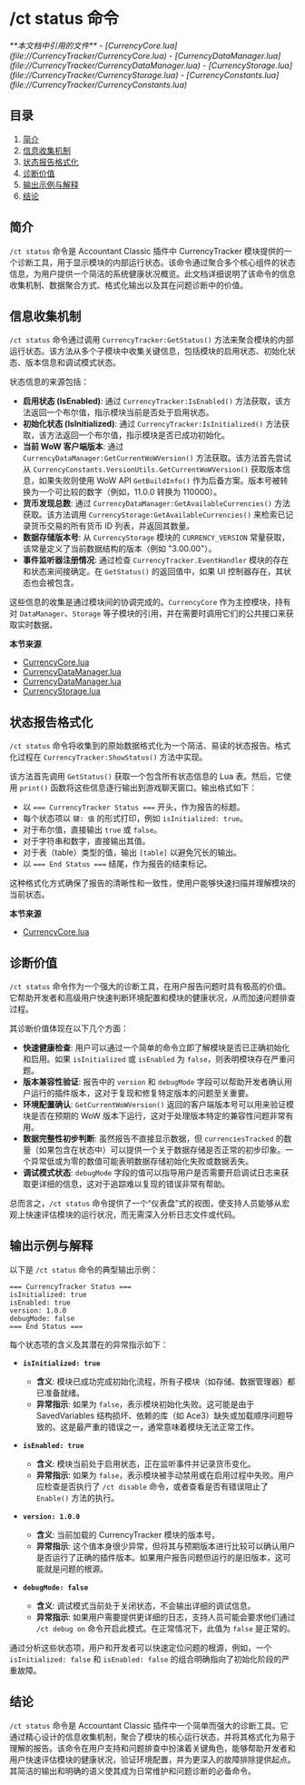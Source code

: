 # /ct status 命令

<cite>
**本文档中引用的文件**  
- [CurrencyCore.lua](file://CurrencyTracker/CurrencyCore.lua)
- [CurrencyDataManager.lua](file://CurrencyTracker/CurrencyDataManager.lua)
- [CurrencyStorage.lua](file://CurrencyTracker/CurrencyStorage.lua)
- [CurrencyConstants.lua](file://CurrencyTracker/CurrencyConstants.lua)
</cite>

## 目录
1. [简介](#简介)
2. [信息收集机制](#信息收集机制)
3. [状态报告格式化](#状态报告格式化)
4. [诊断价值](#诊断价值)
5. [输出示例与解释](#输出示例与解释)
6. [结论](#结论)

## 简介
`/ct status` 命令是 Accountant Classic 插件中 CurrencyTracker 模块提供的一个诊断工具，用于显示模块的内部运行状态。该命令通过聚合多个核心组件的状态信息，为用户提供一个简洁的系统健康状况概览。此文档详细说明了该命令的信息收集机制、数据聚合方式、格式化输出以及其在问题诊断中的价值。

## 信息收集机制

`/ct status` 命令通过调用 `CurrencyTracker:GetStatus()` 方法来聚合模块的内部运行状态。该方法从多个子模块中收集关键信息，包括模块的启用状态、初始化状态、版本信息和调试模式状态。

状态信息的来源包括：
- **启用状态 (IsEnabled)**: 通过 `CurrencyTracker:IsEnabled()` 方法获取，该方法返回一个布尔值，指示模块当前是否处于启用状态。
- **初始化状态 (IsInitialized)**: 通过 `CurrencyTracker:IsInitialized()` 方法获取，该方法返回一个布尔值，指示模块是否已成功初始化。
- **当前 WoW 客户端版本**: 通过 `CurrencyDataManager:GetCurrentWoWVersion()` 方法获取。该方法首先尝试从 `CurrencyConstants.VersionUtils.GetCurrentWoWVersion()` 获取版本信息，如果失败则使用 WoW API `GetBuildInfo()` 作为后备方案。版本号被转换为一个可比较的数字（例如，11.0.0 转换为 110000）。
- **货币发现总数**: 通过 `CurrencyDataManager:GetAvailableCurrencies()` 方法获取。该方法调用 `CurrencyStorage:GetAvailableCurrencies()` 来检索已记录货币交易的所有货币 ID 列表，并返回其数量。
- **数据存储版本号**: 从 `CurrencyStorage` 模块的 `CURRENCY_VERSION` 常量获取，该常量定义了当前数据结构的版本（例如 "3.00.00"）。
- **事件监听器注册情况**: 通过检查 `CurrencyTracker.EventHandler` 模块的存在和状态来间接确定。在 `GetStatus()` 的返回值中，如果 UI 控制器存在，其状态也会被包含。

这些信息的收集是通过模块间的协调完成的。`CurrencyCore` 作为主控模块，持有对 `DataManager`、`Storage` 等子模块的引用，并在需要时调用它们的公共接口来获取实时数据。

**本节来源**
- [CurrencyCore.lua](file://CurrencyTracker/CurrencyCore.lua#L937-L950)
- [CurrencyDataManager.lua](file://CurrencyTracker/CurrencyDataManager.lua#L216-L250)
- [CurrencyDataManager.lua](file://CurrencyTracker/CurrencyDataManager.lua#L92-L110)
- [CurrencyStorage.lua](file://CurrencyTracker/CurrencyStorage.lua#L100-L105)

## 状态报告格式化

`/ct status` 命令将收集到的原始数据格式化为一个简洁、易读的状态报告。格式化过程在 `CurrencyTracker:ShowStatus()` 方法中实现。

该方法首先调用 `GetStatus()` 获取一个包含所有状态信息的 Lua 表。然后，它使用 `print()` 函数将这些信息逐行输出到游戏聊天窗口。输出格式如下：
- 以 `=== CurrencyTracker Status ===` 开头，作为报告的标题。
- 每个状态项以 `键: 值` 的形式打印，例如 `isInitialized: true`。
- 对于布尔值，直接输出 `true` 或 `false`。
- 对于字符串和数字，直接输出其值。
- 对于表（table）类型的值，输出 `[table]` 以避免冗长的输出。
- 以 `=== End Status ===` 结尾，作为报告的结束标记。

这种格式化方式确保了报告的清晰性和一致性，使用户能够快速扫描并理解模块的当前状态。

**本节来源**
- [CurrencyCore.lua](file://CurrencyTracker/CurrencyCore.lua#L937-L950)

## 诊断价值

`/ct status` 命令作为一个强大的诊断工具，在用户报告问题时具有极高的价值。它帮助开发者和高级用户快速判断环境配置和模块的健康状况，从而加速问题排查过程。

其诊断价值体现在以下几个方面：
- **快速健康检查**: 用户可以通过一个简单的命令立即了解模块是否已正确初始化和启用。如果 `isInitialized` 或 `isEnabled` 为 `false`，则表明模块存在严重问题。
- **版本兼容性验证**: 报告中的 `version` 和 `debugMode` 字段可以帮助开发者确认用户运行的插件版本，这对于复现和修复特定版本的问题至关重要。
- **环境配置确认**: `GetCurrentWoWVersion()` 返回的客户端版本号可以用来验证模块是否在预期的 WoW 版本下运行，这对于处理版本特定的兼容性问题非常有用。
- **数据完整性初步判断**: 虽然报告不直接显示数据，但 `currenciesTracked` 的数量（如果包含在状态中）可以提供一个关于数据存储是否正常的初步印象。一个异常低或为零的数值可能表明数据存储初始化失败或数据丢失。
- **调试模式状态**: `debugMode` 字段的值可以指导用户是否需要开启调试日志来获取更详细的信息，这对于追踪难以复现的错误非常有帮助。

总而言之，`/ct status` 命令提供了一个“仪表盘”式的视图，使支持人员能够从宏观上快速评估模块的运行状况，而无需深入分析日志文件或代码。

## 输出示例与解释

以下是 `/ct status` 命令的典型输出示例：

```
=== CurrencyTracker Status ===
isInitialized: true
isEnabled: true
version: 1.0.0
debugMode: false
=== End Status ===
```

每个状态项的含义及其潜在的异常指示如下：

- **`isInitialized: true`**
  - **含义**: 模块已成功完成初始化流程，所有子模块（如存储、数据管理器）都已准备就绪。
  - **异常指示**: 如果为 `false`，表示模块初始化失败。这可能是由于 SavedVariables 结构损坏、依赖的库（如 Ace3）缺失或加载顺序问题导致的。这是最严重的错误之一，通常意味着模块无法正常工作。

- **`isEnabled: true`**
  - **含义**: 模块当前处于启用状态，正在监听事件并记录货币变化。
  - **异常指示**: 如果为 `false`，表示模块被手动禁用或在启用过程中失败。用户应检查是否执行了 `/ct disable` 命令，或者查看是否有错误阻止了 `Enable()` 方法的执行。

- **`version: 1.0.0`**
  - **含义**: 当前加载的 CurrencyTracker 模块的版本号。
  - **异常指示**: 这个值本身很少异常，但将其与预期版本进行比较可以确认用户是否运行了正确的插件版本。如果用户报告问题但运行的是旧版本，这可能就是问题的根源。

- **`debugMode: false`**
  - **含义**: 调试模式当前处于关闭状态，不会输出详细的调试信息。
  - **异常指示**: 如果用户需要提供更详细的日志，支持人员可能会要求他们通过 `/ct debug on` 命令开启此模式。在正常情况下，此值为 `false` 是正常的。

通过分析这些状态项，用户和开发者可以快速定位问题的根源，例如，一个 `isInitialized: false` 和 `isEnabled: false` 的组合明确指向了初始化阶段的严重故障。

## 结论
`/ct status` 命令是 Accountant Classic 插件中一个简单而强大的诊断工具。它通过精心设计的信息收集机制，聚合了模块的核心运行状态，并将其格式化为易于理解的报告。该命令在用户支持和问题排查中扮演着关键角色，能够帮助开发者和用户快速评估模块的健康状况，验证环境配置，并为更深入的故障排除提供起点。其简洁的输出和明确的语义使其成为日常维护和问题诊断的必备命令。